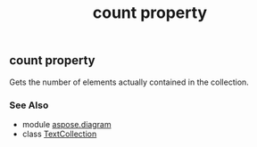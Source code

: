 ﻿---
title: count property
second_title: Aspose.Diagram for Python via .NET API References
description: 
type: docs
weight: 70
url: /python-net/aspose.diagram/textcollection/count/
is_root: false
---

## count property


Gets the number of elements actually contained in the collection.

### See Also
* module [aspose.diagram](../../)
* class [TextCollection](/diagram/python-net/aspose.diagram/textcollection)
